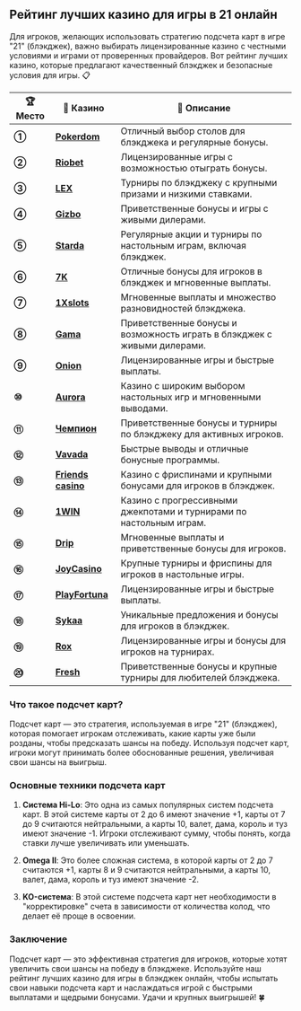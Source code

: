 ## Рейтинг лучших казино для игры в 21 онлайн

Для игроков, желающих использовать стратегию подсчета карт в игре "21" (блэкджек), важно выбирать лицензированные казино с честными условиями и играми от проверенных провайдеров. Вот рейтинг лучших казино, которые предлагают качественный блэкджек и безопасные условия для игры. 📋

| **🏆 Место** | **🎰 Казино** | **💬 Описание** |
|-------------|-------------|----------------|
| **①** | [**Pokerdom**](https://brandplay.link/4k77v2yx) | Отличный выбор столов для блэкджека и регулярные бонусы. |
| **②** | [**Riobet**](https://brandplay.link/7xBLTPyj) | Лицензированные игры с возможностью отыграть бонусы. |
| **③** | [**LEX**](https://brandplay.link/zW4hdDFV) | Турниры по блэкджеку с крупными призами и низкими ставками. |
| **④** | [**Gizbo**](https://brandplay.link/bprXw4YV) | Приветственные бонусы и игры с живыми дилерами. |
| **⑤** | [**Starda**](https://brandplay.link/fB7xwRFL) | Регулярные акции и турниры по настольным играм, включая блэкджек. |
| **⑥** | [**7K**](https://brandplay.link/BvQyFShp) | Отличные бонусы для игроков в блэкджек и мгновенные выплаты. |
| **⑦** | [**1Xslots**](https://brandplay.link/hSB1khtr) | Мгновенные выплаты и множество разновидностей блэкджека. |
| **⑧** | [**Gama**](https://brandplay.link/j6NMKsDz) | Приветственные бонусы и возможность играть в блэкджек с живыми дилерами. |
| **⑨** | [**Onion**](https://brandplay.link/zBGRVpQ9) | Лицензированные игры и быстрые выплаты. |
| **⑩** | [**Aurora**](https://10trafic-stat2.com/click/668546556bcc6313411604bd/6766/13032/subaccount) | Казино с широким выбором настольных игр и мгновенными выводами. |
| **⑪** | [**Чемпион**](https://temon-gter.cfd/go/lRq?p80412p304504pcc44t17455) | Приветственные бонусы и турниры по блэкджеку для активных игроков. |
| **⑫** | [**Vavada**](https://vavadapartner.pro/?promo=ea5c9275-6854-4505-94fc-95ab18221945-linkb2) | Быстрые выводы и отличные бонусные программы. |
| **⑬** | [**Friends casino**](https://gofriends.vc/linkb2) | Казино с фриспинами и крупными бонусами для игроков в блэкджек. |
| **⑭** | [**1WIN**](https://brandplay.link/smXVpBbG) | Казино с прогрессивными джекпотами и турнирами по настольным играм. |
| **⑮** | [**Drip**](https://drp-ircp01.com/c07e6a3db) | Мгновенные выплаты и приветственные бонусы для игроков. |
| **⑯** | [**JoyCasino**](https://rpc30.call2me.pro/?/ru/registration?apkpop=0&partner=p24970p3291217pc98f) | Крупные турниры и фриспины для игроков в настольные игры. |
| **⑰** | [**PlayFortuna**](https://fortunapromo.net/alt/playfortuna/registration?0dc4a9362a71feb7e3f165fb8e766f70) | Лицензированные игры и быстрые выплаты. |
| **⑱** | [**Sykaa**](https://s-two-way.com/?source=linkb2&pid=30697) | Уникальные предложения и бонусы для игроков в блэкджек. |
| **⑲** | [**Rox**](https://rox-pvwfpjgcxe.com/cb1ee18a5) | Лицензированные игры и бонусы для игроков на турнирах. |
| **⑳** | [**Fresh**](https://fresh-eumwkxwao.com/c3f7b485d) | Приветственные бонусы и крупные турниры для любителей блэкджека. |

### Что такое подсчет карт?

Подсчет карт — это стратегия, используемая в игре "21" (блэкджек), которая помогает игрокам отслеживать, какие карты уже были розданы, чтобы предсказать шансы на победу. Используя подсчет карт, игроки могут принимать более обоснованные решения, увеличивая свои шансы на выигрыш.

### Основные техники подсчета карт

1. **Система Hi-Lo**: Это одна из самых популярных систем подсчета карт. В этой системе карты от 2 до 6 имеют значение +1, карты от 7 до 9 считаются нейтральными, а карты 10, валет, дама, король и туз имеют значение -1. Игроки отслеживают сумму, чтобы понять, когда ставки лучше увеличивать или уменьшать.
   
2. **Omega II**: Это более сложная система, в которой карты от 2 до 7 считаются +1, карты 8 и 9 считаются нейтральными, а карты 10, валет, дама, король и туз имеют значение -2.
   
3. **KO-система**: В этой системе подсчета карт нет необходимости в "корректировке" счета в зависимости от количества колод, что делает её проще в освоении.

### Заключение
Подсчет карт — это эффективная стратегия для игроков, которые хотят увеличить свои шансы на победу в блэкджеке. Используйте наш рейтинг лучших казино для игры в блэкджек онлайн, чтобы испытать свои навыки подсчета карт и наслаждаться игрой с быстрыми выплатами и щедрыми бонусами. Удачи и крупных выигрышей! 🍀
